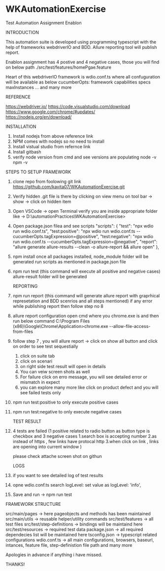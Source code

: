 # WKAutomationExercise
Test Automation Assignment Enablon

INTRODUCTION

This automation suite is developed using programming typescript with the help of frameworks webdriverIO and BDD.
Allure reporting tool will publish report.

Enablon assignment has 4 postive and 4 negative cases, those you will find on below path
./src/test/features/homePgae.feature

Heart of this webdriverIO framework is wdio.conf.ts where all confuguration will be available as below
cucumberOpts:
framework
capabilities
specs
maxInstances
... and many more

REFERENCE

https://webdriver.io/
https://code.visualstudio.com/download
https://www.google.com/chrome/#updates/
https://nodejs.org/en/download/

INSTALLATION

1. Install nodejs from above reference link
2. NPM comes with nodejs so no need to install
3. Install vistual studio from refernce link
4. Install gitbash
5. verify node version from cmd and see versions are populating
    node -v
    npm -v

STEPS TO SETUP FRAMEWORK

1. clone repo from foolowing git link
    https://github.com/kavita07/WKAutomationExercise.git

2. Verify hidden .git file is there by clicking on view menu on tool bar -> show -> click on hidden item
3. Open VSCode -> open Terminal 
    verify you are inside appropriate folder like -> D:\automationPractices\WKAutomationExercise>

4. Open package.json filea and see scripts
    "scripts": {
    "test": "npx wdio run wdio.conf.ts",
    "test:positive": "npx wdio run wdio.conf.ts --cucumberOpts.tagExpression=@positive",
    "test:negative": "npx wdio run wdio.conf.ts --cucumberOpts.tagExpression=@negative",
    "report": "allure generate allure-results --clean -o allure-report && allure open"
  },

5. npm install 
    once all packages installed, node_module folder will be generated
    run scripts as mentioned in package.json file

6. npm run test 
    (this command will execute all positive and negative cases)
    allure-result folder will be generated

    REPORTING

7. npm run report
    (this command will generate allure report with graprhical represetation and BDD scenrios and all steps mentioned)
    if any error while publishing report then follow step no 8

8. allure report configuration
    open cmd where you chrome.exe is and then run below command
    C:\Program Files (x86)\Google\Chrome\Application>chrome.exe --allow-file-access-from-files

9. follow step 7 , you will allure report -> 
    click on show all button and click on order to see test sequestially
    1. click on suite tab
    2. click on scenari
    3. on right side test result will open in details
    4. You can veiw screen shots as well
    5. For failure click on erro message, you will see detailed error or mismatch in expect
    6. you can explore many more like click on product defect and you will see failed tests only

10. npm run test:positive
    to only execute positive cases

11. npm run  test:negative
    to only execute negative cases

    TEST RESULT

12. 4 tests are failed 
    (1 positive related to radio button as button type is checkbox
    and 3 negative cases 
     1.search box is accepting number 
     2.as instead of https , few links have protocal http
     3.when click on link , links are opening into current window
    )

    please check attache screen shot on githun

    LOGS

13. if you want to see detailed log of test results

14. opne wdio.conf.ts search  logLevel: 
    set value as  logLevel: 'info',
15. Save and run -> npm run test

FRAMEWORK STRUCTURE

src/main/pages -> here pageobjects and methods has been maintained
src/main/utils -> reusable helper/utility commands
src/test/features -> all test files
src/test/step-definitions -> bindings will be maintaind here
src/test/resources -> required test data
package.json -> all required dependecies list will be maintained here
tsconfig.json -> typescript related configurations
wdio.conf.ts -> all main configurations, browsers, baseurl, intances, feature file, step-definistion file path and many more

Apologies in advance if anything i have missed.

THANKS!